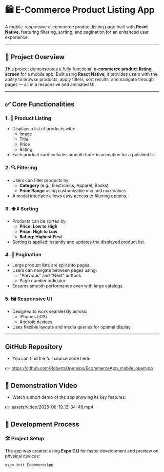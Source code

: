 # 🛍️ E-Commerce Product Listing App

A mobile-responsive e-commerce product listing page built with **React Native**, featuring filtering, sorting, and pagination for an enhanced user experience.

---

## 📌 Project Overview

This project demonstrates a fully functional **e-commerce product listing screen** for a mobile app. Built using **React Native**, it provides users with the ability to browse products, apply filters, sort results, and navigate through pages — all in a responsive and animated UI.

---

## ✅ Core Functionalities

### 1. 🧾 **Product Listing**
- Displays a list of products with:
  - Image
  - Title
  - Price
  - Rating
- Each product card includes smooth fade-in animation for a polished UI.

### 2. 🔍 **Filtering**
- Users can filter products by:
  - **Category** (e.g., Electronics, Apparel, Books)
  - **Price Range** using customizable min and max values
- A modal interface allows easy access to filtering options.

### 3. ⬆️⬇️ **Sorting**
- Products can be sorted by:
  - **Price: Low to High**
  - **Price: High to Low**
  - **Rating: Highest First**
- Sorting is applied instantly and updates the displayed product list.

### 4. 🔢 **Pagination**
- Large product lists are split into pages.
- Users can navigate between pages using:
  - "Previous" and "Next" buttons
  - Page number indicator
- Ensures smooth performance even with large catalogs.

### 5. 🖼️ **Responsive UI**
- Designed to work seamlessly across:
  - iPhones (iOS)
  - Android devices
- Uses flexible layouts and media queries for optimal display.

---
## GitHub Repository
- You can find the full source code here:

👉 https://github.com/RobertsOpemipo/EcommerceApp_mobile_opemipo

 

## 🎥 Demonstration Video
- Watch a short demo of the app showing its key features:

👉 assets/video/2025-06-19_12-34-49.mp4

## 🧠 Development Process

### 🛠️ Project Setup

The app was created using **Expo CLI** for faster development and preview on physical devices:

```bash
expo init EcommerceApp